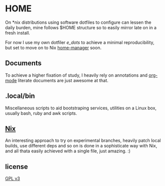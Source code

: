 # HOME
  On *nix distributions using software dotfiles to configure can lessen the
  daily burden, mine follows $HOME structure so to easily mirror late on in a
  fresh install.
  
  For now I use my own dotfiler *e_dots* to achieve a minimal reproducibility,
  but set to move on to Nix [home-manager](https://github.com/nix-community/home-manager) soon.
   
## Documents
  To achieve a higher fixation of study, I heavily rely on annotations and [org-mode](https://www.orgmode.org/features.html)  literate documents are just awesome at that.

## .local/bin 
  Miscellaneous scripts to aid bootstraping services, utilities on a Linux box, 
  usually bash, ruby and awk scripts.

## [Nix](https://nixos.org/)
  An interesting approach to try on experimental branches, heavily patch local builds, use different deps and so on is done in a sophisticate way with Nix, and all thata easily achieved with a single file, just amazing. :)

## license
  [GPL v3](https://www.gnu.org/licenses/gpl-3.0.en.html)

